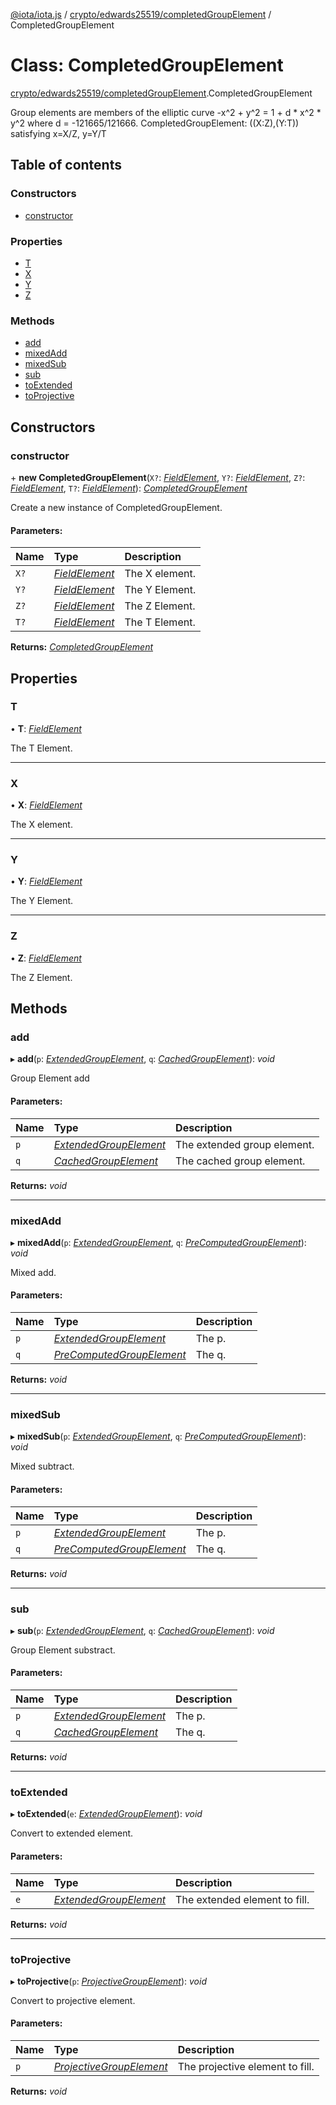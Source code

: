 [@iota/iota.js](../README.md) / [crypto/edwards25519/completedGroupElement](../modules/crypto_edwards25519_completedgroupelement.md) / CompletedGroupElement

# Class: CompletedGroupElement

[crypto/edwards25519/completedGroupElement](../modules/crypto_edwards25519_completedgroupelement.md).CompletedGroupElement

Group elements are members of the elliptic curve -x^2 + y^2 = 1 + d * x^2 *
y^2 where d = -121665/121666.
CompletedGroupElement: ((X:Z),(Y:T)) satisfying x=X/Z, y=Y/T

## Table of contents

### Constructors

- [constructor](crypto_edwards25519_completedgroupelement.completedgroupelement.md#constructor)

### Properties

- [T](crypto_edwards25519_completedgroupelement.completedgroupelement.md#t)
- [X](crypto_edwards25519_completedgroupelement.completedgroupelement.md#x)
- [Y](crypto_edwards25519_completedgroupelement.completedgroupelement.md#y)
- [Z](crypto_edwards25519_completedgroupelement.completedgroupelement.md#z)

### Methods

- [add](crypto_edwards25519_completedgroupelement.completedgroupelement.md#add)
- [mixedAdd](crypto_edwards25519_completedgroupelement.completedgroupelement.md#mixedadd)
- [mixedSub](crypto_edwards25519_completedgroupelement.completedgroupelement.md#mixedsub)
- [sub](crypto_edwards25519_completedgroupelement.completedgroupelement.md#sub)
- [toExtended](crypto_edwards25519_completedgroupelement.completedgroupelement.md#toextended)
- [toProjective](crypto_edwards25519_completedgroupelement.completedgroupelement.md#toprojective)

## Constructors

### constructor

\+ **new CompletedGroupElement**(`X?`: [*FieldElement*](crypto_edwards25519_fieldelement.fieldelement.md), `Y?`: [*FieldElement*](crypto_edwards25519_fieldelement.fieldelement.md), `Z?`: [*FieldElement*](crypto_edwards25519_fieldelement.fieldelement.md), `T?`: [*FieldElement*](crypto_edwards25519_fieldelement.fieldelement.md)): [*CompletedGroupElement*](crypto_edwards25519_completedgroupelement.completedgroupelement.md)

Create a new instance of CompletedGroupElement.

#### Parameters:

Name | Type | Description |
:------ | :------ | :------ |
`X?` | [*FieldElement*](crypto_edwards25519_fieldelement.fieldelement.md) | The X element.   |
`Y?` | [*FieldElement*](crypto_edwards25519_fieldelement.fieldelement.md) | The Y Element.   |
`Z?` | [*FieldElement*](crypto_edwards25519_fieldelement.fieldelement.md) | The Z Element.   |
`T?` | [*FieldElement*](crypto_edwards25519_fieldelement.fieldelement.md) | The T Element.    |

**Returns:** [*CompletedGroupElement*](crypto_edwards25519_completedgroupelement.completedgroupelement.md)

## Properties

### T

• **T**: [*FieldElement*](crypto_edwards25519_fieldelement.fieldelement.md)

The T Element.

___

### X

• **X**: [*FieldElement*](crypto_edwards25519_fieldelement.fieldelement.md)

The X element.

___

### Y

• **Y**: [*FieldElement*](crypto_edwards25519_fieldelement.fieldelement.md)

The Y Element.

___

### Z

• **Z**: [*FieldElement*](crypto_edwards25519_fieldelement.fieldelement.md)

The Z Element.

## Methods

### add

▸ **add**(`p`: [*ExtendedGroupElement*](crypto_edwards25519_extendedgroupelement.extendedgroupelement.md), `q`: [*CachedGroupElement*](crypto_edwards25519_cachedgroupelement.cachedgroupelement.md)): *void*

Group Element add

#### Parameters:

Name | Type | Description |
:------ | :------ | :------ |
`p` | [*ExtendedGroupElement*](crypto_edwards25519_extendedgroupelement.extendedgroupelement.md) | The extended group element.   |
`q` | [*CachedGroupElement*](crypto_edwards25519_cachedgroupelement.cachedgroupelement.md) | The cached group element.    |

**Returns:** *void*

___

### mixedAdd

▸ **mixedAdd**(`p`: [*ExtendedGroupElement*](crypto_edwards25519_extendedgroupelement.extendedgroupelement.md), `q`: [*PreComputedGroupElement*](crypto_edwards25519_precomputedgroupelement.precomputedgroupelement.md)): *void*

Mixed add.

#### Parameters:

Name | Type | Description |
:------ | :------ | :------ |
`p` | [*ExtendedGroupElement*](crypto_edwards25519_extendedgroupelement.extendedgroupelement.md) | The p.   |
`q` | [*PreComputedGroupElement*](crypto_edwards25519_precomputedgroupelement.precomputedgroupelement.md) | The q.    |

**Returns:** *void*

___

### mixedSub

▸ **mixedSub**(`p`: [*ExtendedGroupElement*](crypto_edwards25519_extendedgroupelement.extendedgroupelement.md), `q`: [*PreComputedGroupElement*](crypto_edwards25519_precomputedgroupelement.precomputedgroupelement.md)): *void*

Mixed subtract.

#### Parameters:

Name | Type | Description |
:------ | :------ | :------ |
`p` | [*ExtendedGroupElement*](crypto_edwards25519_extendedgroupelement.extendedgroupelement.md) | The p.   |
`q` | [*PreComputedGroupElement*](crypto_edwards25519_precomputedgroupelement.precomputedgroupelement.md) | The q.    |

**Returns:** *void*

___

### sub

▸ **sub**(`p`: [*ExtendedGroupElement*](crypto_edwards25519_extendedgroupelement.extendedgroupelement.md), `q`: [*CachedGroupElement*](crypto_edwards25519_cachedgroupelement.cachedgroupelement.md)): *void*

Group Element substract.

#### Parameters:

Name | Type | Description |
:------ | :------ | :------ |
`p` | [*ExtendedGroupElement*](crypto_edwards25519_extendedgroupelement.extendedgroupelement.md) | The p.   |
`q` | [*CachedGroupElement*](crypto_edwards25519_cachedgroupelement.cachedgroupelement.md) | The q.    |

**Returns:** *void*

___

### toExtended

▸ **toExtended**(`e`: [*ExtendedGroupElement*](crypto_edwards25519_extendedgroupelement.extendedgroupelement.md)): *void*

Convert to extended element.

#### Parameters:

Name | Type | Description |
:------ | :------ | :------ |
`e` | [*ExtendedGroupElement*](crypto_edwards25519_extendedgroupelement.extendedgroupelement.md) | The extended element to fill.    |

**Returns:** *void*

___

### toProjective

▸ **toProjective**(`p`: [*ProjectiveGroupElement*](crypto_edwards25519_projectivegroupelement.projectivegroupelement.md)): *void*

Convert to projective element.

#### Parameters:

Name | Type | Description |
:------ | :------ | :------ |
`p` | [*ProjectiveGroupElement*](crypto_edwards25519_projectivegroupelement.projectivegroupelement.md) | The projective element to fill.    |

**Returns:** *void*
